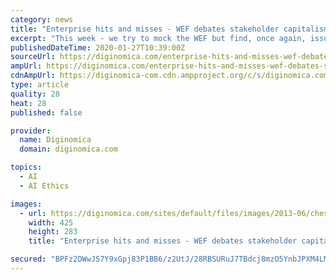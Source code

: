 ```yaml
---
category: news
title: "Enterprise hits and misses - WEF debates stakeholder capitalism and the future of AI, while a facial recognition startup catches heat"
excerpt: "This week - we try to mock the WEF but find, once again, issues of substance to ponder. Stakeholder capitalism gets a once-over, as does AI ethics, facial recognition and federated machine learning. For the first time ever, I forego the whiffs section in favor of a tribute of sorts. Lead story - WEF debates stakeholder capitalism and AI - but ..."
publishedDateTime: 2020-01-27T10:39:00Z
sourceUrl: https://diginomica.com/enterprise-hits-and-misses-wef-debates-stakeholder-capitalism-and-future-ai-while-facial
ampUrl: https://diginomica.com/enterprise-hits-and-misses-wef-debates-stakeholder-capitalism-and-future-ai-while-facial?amp
cdnAmpUrl: https://diginomica-com.cdn.ampproject.org/c/s/diginomica.com/enterprise-hits-and-misses-wef-debates-stakeholder-capitalism-and-future-ai-while-facial?amp
type: article
quality: 28
heat: 28
published: false

provider:
  name: Diginomica
  domain: diginomica.com

topics:
  - AI
  - AI Ethics

images:
  - url: https://diginomica.com/sites/default/files/images/2013-06/chess1.jpg
    width: 425
    height: 283
    title: "Enterprise hits and misses - WEF debates stakeholder capitalism and the future of AI, while a facial recognition startup catches heat"

secured: "BPFz2DWwJS7Y9xGpj83P1BB6/z2UtJ/28RBSURuJ7TBdcj8mzO5YnbJPXM4LMrNmGGqBrhL9kJQIVA67tCLA6Xw5Z2vQnGfgTjiru+1Jiz+V+ni1jkErgZoQnqkH/ZsevXXHr8i5R3OfcxxChSaZXaKr+6f9zHvc8m579RnqhujbgcRYMyotnF/hQyS90x2u5eZIvIGA3nAnAxyzYLKLxUFJLvdIkVJVOJmWc4eZE29OUn8fz69pPuiVLQHevTuEul3raj4a4yz3QIxffTpU4VZS3Rv+xXF/fKVN3YEXKI1je1HLR6m2fwKL2+fQ/E+iNOxrkrHotdHGPSHR1uZS0Y319M0ojfihDjj9j5zZv4QVOcES12kWXRtr8Cxh/lg42M2nGQwl5FTS3NgobGN0XhM4h6E4daKdcm8T5HtAc4nCnjA8pipMOhSOl/IHQi+WqKDNzaVSaLl0o6q14MmQwqJu87ehvQfdcFfmyHxhyt0=;j/3BmgWy22BofWFfnZKcdw=="
---
```


